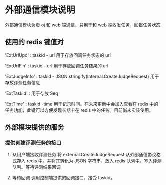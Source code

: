 # 外部通信模块说明

外部通信模块负责 oj 和 web 端通信，只用于和 web 端收发任务，回报任务状态

## 使用的 redis 键值对

'ExtUrlUpd' : taskid - url 用于存放回调任务状态的 url

'ExtUrlFin' : taskid - url 用于存放回调任务结果的 url

'ExtJudgeInfo' : taskid - JSON.stringify(Internal.CreateJudgeRequest) 用于存放评测任务信息

'ExtTaskId' : 用于存放 Seq

'ExtTime' : taskid -time 用于记录时间。在未来更新中会加入查看在 redis 中的任务功能，此键可以方便发现长期卡在 redis 中的任务。目前尚未实装使用。

## 外部模块提供的服务

### 提供创建评测任务的接口

1. 从用户端接收评测任务
   将 external.CreateJudgeRequest 从外部通信协议格式存入 redis 中。并将其转化为 JSON 字符串，放入 redis 队列中。塞入评测队列。等待评测结果回调

2. 等待回调
   调用控制端提供的回调接口，接受 taskid。
